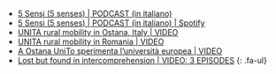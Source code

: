 <!--
  COME AGGIUNGERE UN NUOVO LINK:
  il procedimento è molto semplice, basta copiare e inserire una delle linee in basso e modificare i riferimenti>

  - <span class="fa-li"><i class="fa-solid fa-arrow-right-from-bracket"></i></span>[NOME_DA_VISUALIZZARE](URL_DA_RAGGIUNGERE) 
-->

- <span class="fa-li"><i class="fa-solid fa-podcast"></i></span>[5 Sensi (5 senses) \| PODCAST (in italiano)](https://www.spreaker.com/show/unita-5-sensi)
- <span class="fa-li"><i class="fa-solid fa-podcast"></i></span>[5 Sensi (5 senses) \| PODCAST (in italiano) \| Spotify](https://open.spotify.com/show/0xxXJCPOKHlTnqQmPZCucg?si=002b3db3ceed4878)
- <span class="fa-li"><i class="fa-solid fa-video"></i></span>[UNITA rural mobility in Ostana, Italy \| VIDEO](https://www.youtube.com/watch?v=BrjpxSvv8CI)
- <span class="fa-li"><i class="fa-solid fa-video"></i></span>[UNITA rural mobility in Romania \| VIDEO](https://www.youtube.com/watch?v=6UjRpaFyGSo)
- <span class="fa-li"><i class="fa-solid fa-video"></i></span>[A Ostana UniTo sperimenta l’università europea \| VIDEO](https://www.youtube.com/watch?v=9jbfDJPrNyk)
- <span class="fa-li"><i class="fa-solid fa-video"></i></span>[Lost but found in intercomprehension \| VIDEO: 3 EPISODES](https://www.youtube.com/watch?v=GwhmnP1STMA&list=PLwUxpcHDbfj4y7XR0RxA0IOYs2gNEiLZp)
{: .fa-ul}
